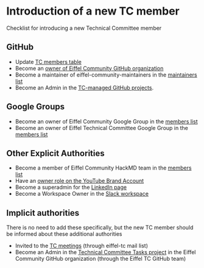 # Introduction of a new TC member

Checklist for introducing a new Technical Committee member

## GitHub
- Update [TC members table](https://github.com/eiffel-community/community/blob/master/GOVERNANCE.md#technical-committee-members)
- Become an [owner of Eiffel Community GitHub organization](https://github.com/orgs/eiffel-community/people?query=role%3Aowner)
- Become a maintainer of eiffel-community-maintainers in the [maintainers list](https://github.com/orgs/eiffel-community/teams/eiffel-community-maintainers/members)
- Become an Admin in the [TC-managed GitHub projects](https://github.com/orgs/eiffel-community/projects).
## Google Groups
- Become an owner of Eiffel Community Google Group in the [members list](https://groups.google.com/g/eiffel-community/members)
- Become an owner of Eiffel Technical Committee Google Group in the [members list](https://groups.google.com/g/eiffel-tc/members)

## Other Explicit Authorities
- Become a member of Eiffel Community HackMD team in the [members list](https://hackmd.io/team/eiffel-community/manage#members)
- Have an [owner role on the YouTube Brand Account](https://myaccount.google.com/brandaccounts/107441924255935413470/view)
- Become a superadmin for the [LinkedIn page](https://www.linkedin.com/company/eiffel-community/)
- Become a Workspace Owner in the [Slack workspace](https://eiffel-workspace.slack.com)

## Implicit authorities

There is no need to add these specifically, but the new TC member should be informed about these additional authorities

- Invited to the [TC meetings](https://github.com/eiffel-community/community/tree/master/meetings) (through eiffel-tc mail list)
- Become an Admin in the [Technical Committee Tasks project](https://github.com/orgs/eiffel-community/projects/3/settings/access) in the Eiffel Community GitHub organization (through the Eiffel TC GitHub team)
